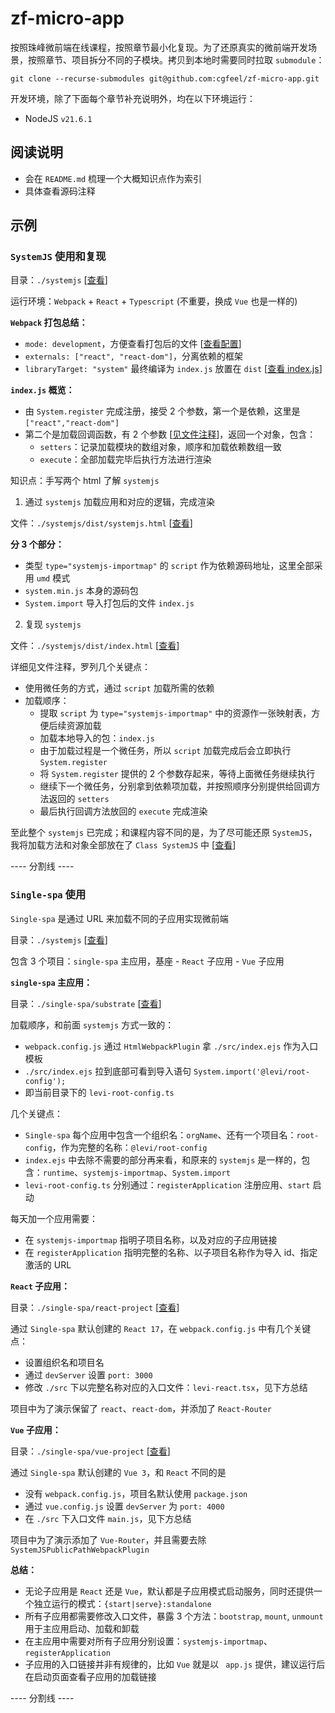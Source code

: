# zf-micro-app

按照珠峰微前端在线课程，按照章节最小化复现。为了还原真实的微前端开发场景，按照章节、项目拆分不同的子模块。拷贝到本地时需要同时拉取 `submodule`：

```
git clone --recurse-submodules git@github.com:cgfeel/zf-micro-app.git
```

开发环境，除了下面每个章节补充说明外，均在以下环境运行：

- NodeJS `v21.6.1`

## 阅读说明

- 会在 `README.md` 梳理一个大概知识点作为索引
- 具体查看源码注释

## 示例

### `SystemJS` 使用和复现

目录：`./systemjs` [[查看](https://github.com/cgfeel/micro-systemjs)]

运行环境：`Webpack` + `React` + `Typescript` (不重要，换成 `Vue` 也是一样的)

**`Webpack` 打包总结：**

- `mode: development`，方便查看打包后的文件 [[查看配置](https://github.com/cgfeel/micro-systemjs/blob/main/webpack.config.js)]
- `externals: ["react", "react-dom"]`，分离依赖的框架
- `libraryTarget: "system"` 最终编译为 `index.js` 放置在 `dist` [[查看 index.js](https://github.com/cgfeel/micro-systemjs/blob/main/dist/index.js)]

**`index.js` 概览：**

- 由 `System.register` 完成注册，接受 2 个参数，第一个是依赖，这里是 `["react","react-dom"]`
- 第二个是加载回调函数，有 2 个参数 [[见文件注释](https://github.com/cgfeel/micro-systemjs/blob/main/dist/index.html)]，返回一个对象，包含：
  - `setters`：记录加载模块的数组对象，顺序和加载依赖数组一致
  - `execute`：全部加载完毕后执行方法进行渲染

知识点：手写两个 html 了解 `systemjs`

1. 通过 `systemjs` 加载应用和对应的逻辑，完成渲染

文件：`./systemjs/dist/systemjs.html` [[查看](https://github.com/cgfeel/micro-systemjs/blob/main/dist/systemjs.html)]

**分 3 个部分：**

- 类型 `type="systemjs-importmap"` 的 `script` 作为依赖源码地址，这里全部采用 `umd` 模式
- `system.min.js` 本身的源码包
- `System.import` 导入打包后的文件 `index.js`

2.  复现 `systemjs`

文件：`./systemjs/dist/index.html` [[查看](https://github.com/cgfeel/micro-systemjs/blob/main/dist/index.html)]

详细见文件注释，罗列几个关键点：

- 使用微任务的方式，通过 `script` 加载所需的依赖
- 加载顺序：
  - 提取 `script` 为 `type="systemjs-importmap"` 中的资源作一张映射表，方便后续资源加载
  - 加载本地导入的包：`index.js`
  - 由于加载过程是一个微任务，所以 `script` 加载完成后会立即执行 `System.register`
  - 将 `System.register` 提供的 2 个参数存起来，等待上面微任务继续执行
  - 继续下一个微任务，分别拿到依赖项加载，并按照顺序分别提供给回调方法返回的 `setters`
  - 最后执行回调方法放回的 `execute` 完成渲染

至此整个 `systemjs` 已完成；和课程内容不同的是，为了尽可能还原 `SystemJS`，我将加载方法和对象全部放在了 `Class SystemJS` 中 [[查看](https://github.com/cgfeel/micro-systemjs/blob/main/dist/index.html)]

---- 分割线 ----

### `Single-spa` 使用

`Single-spa` 是通过 URL 来加载不同的子应用实现微前端

目录：`./systemjs` [[查看](https://github.com/cgfeel/zf-micro-app/tree/main/single-spa)]

包含 3 个项目：`single-spa` 主应用，基座 - `React` 子应用 - `Vue` 子应用

**`single-spa` 主应用：**

目录：`./single-spa/substrate` [[查看](https://github.com/cgfeel/micro-single-app-substrate)]

加载顺序，和前面 `systemjs` 方式一致的：

- `webpack.config.js` 通过 `HtmlWebpackPlugin` 拿 `./src/index.ejs` 作为入口模板
- `./src/index.ejs` 拉到底部可看到导入语句 `System.import('@levi/root-config');`
- 即当前目录下的 `levi-root-config.ts`

几个关键点：

- `Single-spa` 每个应用中包含一个组织名：`orgName`、还有一个项目名：`root-config`，作为完整的名称：`@levi/root-config`
- `index.ejs` 中去除不需要的部分再来看，和原来的 `systemjs` 是一样的，包含：`runtime`、`systemjs-importmap`、`System.import`
- `levi-root-config.ts` 分别通过：`registerApplication` 注册应用、`start` 启动

每天加一个应用需要：

- 在 `systemjs-importmap` 指明子项目名称，以及对应的子应用链接
- 在 `registerApplication` 指明完整的名称、以子项目名称作为导入 id、指定激活的 URL

**`React` 子应用：**

目录：`./single-spa/react-project` [[查看](https://github.com/cgfeel/micro-single-app-react)]

通过 `Single-spa` 默认创建的 `React 17`，在 `webpack.config.js` 中有几个关键点：

- 设置组织名和项目名
- 通过 `devServer` 设置 `port: 3000`
- 修改 `./src` 下以完整名称对应的入口文件：`levi-react.tsx`，见下方总结

项目中为了演示保留了 `react`、`react-dom`，并添加了 `React-Router`

**`Vue` 子应用：**

目录：`./single-spa/vue-project` [[查看](https://github.com/cgfeel/micro-single-app-vue)]

通过 `Single-spa` 默认创建的 `Vue 3`，和 `React` 不同的是

- 没有 `webpack.config.js`，项目名默认使用 `package.json`
- 通过 `vue.config.js` 设置 `devServer` 为 `port: 4000`
- 在 `./src` 下入口文件 `main.js`，见下方总结

项目中为了演示添加了 `Vue-Router`，并且需要去除 `SystemJSPublicPathWebpackPlugin`

**总结：**

- 无论子应用是 `React` 还是 `Vue`，默认都是子应用模式启动服务，同时还提供一个独立运行的模式：`{start|serve}:standalone`
- 所有子应用都需要修改入口文件，暴露 3 个方法：`bootstrap`, `mount`, `unmount` 用于主应用启动、加载和卸载
- 在主应用中需要对所有子应用分别设置：`systemjs-importmap`、`registerApplication`
- 子应用的入口链接并非有规律的，比如 `Vue` 就是以 ` app.js` 提供，建议运行后在启动页面查看子应用的加载链接

---- 分割线 ----
